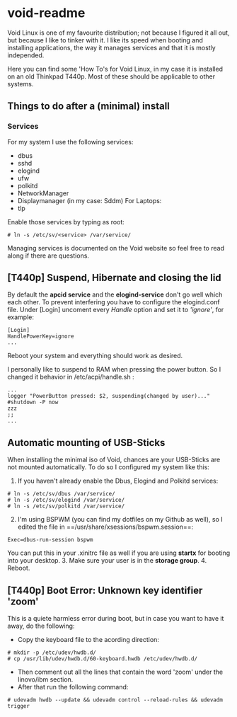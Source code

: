 # void-readme

Void Linux is one of my favourite distribution; not because I figured it all out, but because I like to tinker with it. I like its speed when booting and installing applications, the way it manages services and that it is mostly independed.

Here you can find some 'How To's for Void Linux, in my case it is installed on an old Thinkpad T440p. Most of these should be applicable to other systems.

## Things to do after a (minimal) install

### Services

For my system I use the following services:
- dbus
- sshd
- elogind
- ufw
- polkitd
- NetworkManager
- Displaymanager (in my case: Sddm)
For Laptops:
- tlp

Enable those services by typing as root:
~~~
# ln -s /etc/sv/<service> /var/service/
~~~
Managing services is documented on the Void website so feel free to read along if there are questions.


## [T440p] Suspend, Hibernate and closing the lid

By default the __apcid service__ and the __elogind-service__ don't go well which each other. To prevent interfering you have to configure the elogind.conf file. Under [Login] uncoment every _Handle_ option and set it to _'ignore'_, for example:
~~~
[Login]
HandlePowerKey=ignore
...
~~~
Reboot your system and everything should work as desired. 

I personally like to suspend to RAM when pressing the power button. So I changed it behavior in /etc/acpi/handle.sh :
~~~
...
logger "PowerButton pressed: $2, suspending(changed by user)..."
#shutdown -P now
zzz
;;
...
~~~

## Automatic mounting of USB-Sticks

When installing the minimal iso of Void, chances are your USB-Sticks are not mounted automatically. To do so I configured my system like this:
1. If you haven't already enable the Dbus, Elogind and Polkitd services:
~~~
# ln -s /etc/sv/dbus /var/service/
# ln -s /etc/sv/elogind /var/service/
# ln -s /etc/sv/polkitd /var/service/
~~~
2. I'm using BSPWM (you can find my dotfiles on my Github as well), so I edited the file in ==/usr/share/xsessions/bspwm.session==:
~~~
Exec=dbus-run-session bspwm
~~~
You can put this in your .xinitrc file as well if you are using __startx__ for booting into your desktop.
3. Make sure your user is in the __storage group__.
4. Reboot.


## [T440p] Boot Error: Unknown key identifier 'zoom'

This is a quiete harmless error during boot, but in case you want to have it away, do the following:
- Copy the keyboard file to the acording direction:
~~~
# mkdir -p /etc/udev/hwdb.d/
# cp /usr/lib/udev/hwdb.d/60-keyboard.hwdb /etc/udev/hwdb.d/
~~~
- Then comment out all the lines that contain the word 'zoom' under the linovo/ibm section.
- After that run the following command:
~~~
# udevadm hwdb --update && udevadm control --reload-rules && udevadm trigger
~~~


